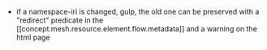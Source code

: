 
- if a namespace-iri is changed, gulp, the old one can be preserved with a "redirect" predicate in the [[concept.mesh.resource.element.flow.metadata]] and a warning on the html page
